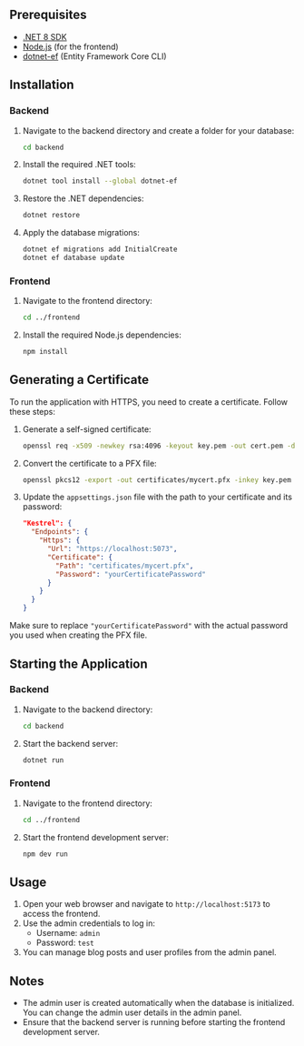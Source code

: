 ## Prerequisites

- [.NET 8 SDK](https://dotnet.microsoft.com/download/dotnet/8.0)
- [Node.js](https://nodejs.org/) (for the frontend)
- [dotnet-ef](https://docs.microsoft.com/en-us/ef/core/cli/dotnet) (Entity Framework Core CLI)

## Installation

### Backend

1. Navigate to the backend directory and create a folder for your database:

   ```sh
   cd backend
   ```

2. Install the required .NET tools:

   ```sh
   dotnet tool install --global dotnet-ef
   ```

3. Restore the .NET dependencies:

   ```sh
   dotnet restore
   ```

4. Apply the database migrations:
   ```sh
   dotnet ef migrations add InitialCreate
   dotnet ef database update
   ```

### Frontend

1. Navigate to the frontend directory:

   ```sh
   cd ../frontend
   ```

2. Install the required Node.js dependencies:
   ```sh
   npm install
   ```

## Generating a Certificate

To run the application with HTTPS, you need to create a certificate. Follow these steps:

1. Generate a self-signed certificate:

   ```sh
   openssl req -x509 -newkey rsa:4096 -keyout key.pem -out cert.pem -days 365
   ```

2. Convert the certificate to a PFX file:

   ```sh
   openssl pkcs12 -export -out certificates/mycert.pfx -inkey key.pem -in cert.pem
   ```

3. Update the `appsettings.json` file with the path to your certificate and its password:
   ```json
   "Kestrel": {
     "Endpoints": {
       "Https": {
         "Url": "https://localhost:5073",
         "Certificate": {
           "Path": "certificates/mycert.pfx",
           "Password": "yourCertificatePassword"
         }
       }
     }
   }
   ```

Make sure to replace `"yourCertificatePassword"` with the actual password you used when creating the PFX file.

## Starting the Application

### Backend

1. Navigate to the backend directory:

   ```sh
   cd backend
   ```

2. Start the backend server:
   ```sh
   dotnet run
   ```

### Frontend

1. Navigate to the frontend directory:

   ```sh
   cd ../frontend
   ```

2. Start the frontend development server:
   ```sh
   npm dev run
   ```

## Usage

1. Open your web browser and navigate to `http://localhost:5173` to access the frontend.
2. Use the admin credentials to log in:
   - Username: `admin`
   - Password: `test`
3. You can manage blog posts and user profiles from the admin panel.

## Notes

- The admin user is created automatically when the database is initialized. You can change the admin user details in the admin panel.
- Ensure that the backend server is running before starting the frontend development server.
